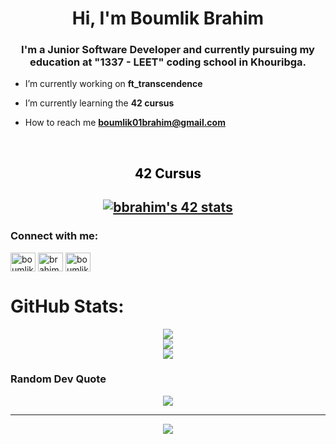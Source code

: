 <h1 align="center">Hi, I'm Boumlik Brahim</h1>
<h3 align="center">I'm a Junior Software Developer and currently pursuing my education at "1337 - LEET" coding school in Khouribga.</h3>

- I’m currently working on **ft_transcendence**

- I’m currently learning the **42 cursus**

- How to reach me **boumlik01brahim@gmail.com**

<div align="center">
<br>
<h2 style="color: black" > 42 Cursus <h2>
<a href="https://github.com/oakoudad/badge42"><img src="https://badge.mediaplus.ma/binary/bbrahim" alt="bbrahim's 42 stats" /></a>
</div>

<h3 align="left">Connect with me:</h3>
<p align="left">
<a href="https://twitter.com/boumlik brahim" target="blank"><img align="center" src="https://raw.githubusercontent.com/rahuldkjain/github-profile-readme-generator/master/src/images/icons/Social/twitter.svg" alt="boumlik brahim" height="30" width="40" /></a>
<a href="https://linkedin.com/in/brahim boumlik" target="blank"><img align="center" src="https://raw.githubusercontent.com/rahuldkjain/github-profile-readme-generator/master/src/images/icons/Social/linked-in-alt.svg" alt="brahim boumlik" height="30" width="40" /></a>
<a href="https://stackoverflow.com/users/boumlik brahim" target="blank"><img align="center" src="https://raw.githubusercontent.com/rahuldkjain/github-profile-readme-generator/master/src/images/icons/Social/stack-overflow.svg" alt="boumlik brahim" height="30" width="40" /></a>
</p>

<!-- # Tech Stack:


![C](https://img.shields.io/badge/c-%2300599C.svg?style=for-the-badge&logo=c&logoColor=white) ![C++](https://img.shields.io/badge/c++-%2300599C.svg?style=for-the-badge&logo=c%2B%2B&logoColor=white) ![CSS3](https://img.shields.io/badge/css3-%231572B6.svg?style=for-the-badge&logo=css3&logoColor=white) ![HTML5](https://img.shields.io/badge/html5-%23E34F26.svg?style=for-the-badge&logo=html5&logoColor=white) ![Java](https://img.shields.io/badge/java-%23ED8B00.svg?style=for-the-badge&logo=java&logoColor=white) ![Markdown](https://img.shields.io/badge/markdown-%23000000.svg?style=for-the-badge&logo=markdown&logoColor=white) ![PHP](https://img.shields.io/badge/php-%23777BB4.svg?style=for-the-badge&logo=php&logoColor=white) ![Oracle](https://img.shields.io/badge/Oracle-F80000?style=for-the-badge&logo=oracle&logoColor=white) ![.Net](https://img.shields.io/badge/.NET-5C2D91?style=for-the-badge&logo=.net&logoColor=white) ![Bootstrap](https://img.shields.io/badge/bootstrap-%23563D7C.svg?style=for-the-badge&logo=bootstrap&logoColor=white) ![Laravel](https://img.shields.io/badge/laravel-%23FF2D20.svg?style=for-the-badge&logo=laravel&logoColor=white) ![Apache](https://img.shields.io/badge/apache-%23D42029.svg?style=for-the-badge&logo=apache&logoColor=white) ![Nginx](https://img.shields.io/badge/nginx-%23009639.svg?style=for-the-badge&logo=nginx&logoColor=white) ![MariaDB](https://img.shields.io/badge/MariaDB-003545?style=for-the-badge&logo=mariadb&logoColor=white) ![Redis](https://img.shields.io/badge/redis-%23DD0031.svg?style=for-the-badge&logo=redis&logoColor=white) ![MySQL](https://img.shields.io/badge/mysql-%2300f.svg?style=for-the-badge&logo=mysql&logoColor=white) ![Adobe Illustrator](https://img.shields.io/badge/adobeillustrator-%23FF9A00.svg?style=for-the-badge&logo=adobeillustrator&logoColor=white) ![Adobe Photoshop](https://img.shields.io/badge/adobephotoshop-%2331A8FF.svg?style=for-the-badge&logo=adobephotoshop&logoColor=white) ![Canva](https://img.shields.io/badge/Canva-%2300C4CC.svg?style=for-the-badge&logo=Canva&logoColor=white) 	![Figma](https://img.shields.io/badge/figma-%23F24E1E.svg?style=for-the-badge&logo=figma&logoColor=white) ![Docker](https://img.shields.io/badge/docker-%230db7ed.svg?style=for-the-badge&logo=docker&logoColor=white) -->
# GitHub Stats:

<div align="center">

![](https://github-readme-stats.vercel.app/api?username=Boumlik-Brahim&theme=swift&hide_border=false&include_all_commits=true&count_private=true)<br/>
![](https://github-readme-streak-stats.herokuapp.com/?user=Boumlik-Brahim&theme=swift&hide_border=false)<br/>
![](https://github-readme-stats.vercel.app/api/top-langs/?username=Boumlik-Brahim&theme=swift&hide_border=false&include_all_commits=true&count_private=true&layout=compact)

</div>

### Random Dev Quote

<div align="center">

![](https://quotes-github-readme.vercel.app/api?type=horizontal&theme=light)

---
[![](https://visitcount.itsvg.in/api?id=Boumlik-Brahim&icon=0&color=12)](https://visitcount.itsvg.in)

<!-- Proudly created with GPRM ( https://gprm.itsvg.in ) -->
</div>